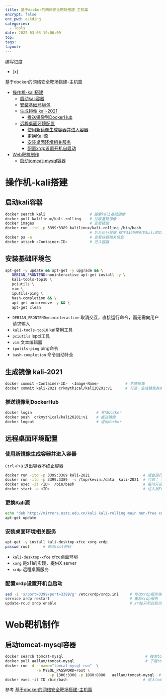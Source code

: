 ```yaml
---
title: 基于docker的网络安全靶场搭建-主机篇
encrypt: false
enc_pwd: askding
categories:
  - Tools
date: 2022-03-03 19:06:09
top:
tags:
layout:
---
```

编写进度
- [x] 

基于docker的网络安全靶场搭建-主机篇

- [操作机-kali搭建](#%E6%93%8D%E4%BD%9C%E6%9C%BA-kali%E6%90%AD%E5%BB%BA)
    - [启动kali容器](#%E5%90%AF%E5%8A%A8kali%E5%AE%B9%E5%99%A8)
    - [安装基础环境包](#%E5%AE%89%E8%A3%85%E5%9F%BA%E7%A1%80%E7%8E%AF%E5%A2%83%E5%8C%85)
    - [生成镜像 kali-2021](#%E7%94%9F%E6%88%90%E9%95%9C%E5%83%8F-kali-2021)
        - [推送镜像到DockerHub](#%E6%8E%A8%E9%80%81%E9%95%9C%E5%83%8F%E5%88%B0dockerhub)
    - [远程桌面环境配置](#%E8%BF%9C%E7%A8%8B%E6%A1%8C%E9%9D%A2%E7%8E%AF%E5%A2%83%E9%85%8D%E7%BD%AE)
        - [使用新镜像生成容器并进入容器](#%E4%BD%BF%E7%94%A8%E6%96%B0%E9%95%9C%E5%83%8F%E7%94%9F%E6%88%90%E5%AE%B9%E5%99%A8%E5%B9%B6%E8%BF%9B%E5%85%A5%E5%AE%B9%E5%99%A8)
        - [更换Kali源](#%E6%9B%B4%E6%8D%A2kali%E6%BA%90)
        - [安装桌面环境相关服务](#%E5%AE%89%E8%A3%85%E6%A1%8C%E9%9D%A2%E7%8E%AF%E5%A2%83%E7%9B%B8%E5%85%B3%E6%9C%8D%E5%8A%A1)
        - [配置xrdp设置开机自启动](#%E9%85%8D%E7%BD%AExrdp%E8%AE%BE%E7%BD%AE%E5%BC%80%E6%9C%BA%E8%87%AA%E5%90%AF%E5%8A%A8)
- [Web靶机制作](#web%E9%9D%B6%E6%9C%BA%E5%88%B6%E4%BD%9C)
    - [启动tomcat-mysql容器](#%E5%90%AF%E5%8A%A8tomcat-mysql%E5%AE%B9%E5%99%A8)

# 操作机-kali搭建

## 启动kali容器

```zsh
docker search kali                    # 搜索kali基础镜像
docker pull kalilinux/kali-rolling    # 拉取基础镜像
docker images                         # 查看镜像
docker run -itd -p 3399:3389 kalilinux/kali-rolling /bin/bash  
                                      # 后台运行容器 宿主3399映射到kali的3389
docker ps -a                          # 查看容器相关信息
docker attach <Container-ID>          # 进入容器
```

## 安装基础环境包

```zsh
apt-get -y update && apt-get -y upgrade && \
   DEBIAN_FRONTEND=noninteractive apt-get install -y \
   kali-tools-top10 \
   pciutils \
   vim \
   iputils-ping \
   bash-completion && \
   apt-get autoremove -y && \
   apt-get clean
```

- `DEBIAN_FRONTEND=noninteractive` 取消交互，直接运行命令，而无需向用户请求输入
- `kali-tools-top10` kai常用工具
- `pciutils` lspci工具
- `vim` 文本编辑器
- `iputils-ping` ping命令
- `bash-completion` 命令自动补全

## 生成镜像 kali-2021

```zsh
docker commit <Container-ID>  <Image-Name>            # 生成镜像
docker commit kali-2021 crkmyth1cal/kali20201:v1      # 可选，生成镜像并发布
```

### 推送镜像到DockerHub

```zsh
docker login                             # 登陆docker
docker push  crkmyth1cal/kali20201:v1    # 推送镜像
docker logout                            # 退出docker
```

## 远程桌面环境配置

### 使用新镜像生成容器并进入容器

`Ctrl+P+Q` 退出容器不终止容器

```zsh
docker run -itd -p 3399:3389 kali-2021                        # 后台运行容器，返回容器ID
docker run -itd -p 3399:3389  -v /tmp/kevin:/data  kali-2021  # 可选： 挂在本地文件
docker exec -it <ID>  /bin/bash                               # 临时开启shell，退出时容器不停止 exec-running container  run-new container
docker start -a <ID>                                          # 进入被Exited的容器
```

### 更换Kali源

```zsh
echo "deb http://mirrors.ustc.edu.cn/kali kali-rolling main non-free contrib" | sudo tee /etc/apt/sources.list
apt-get update
```

### 安装桌面环境相关服务

```zsh
apt-get -y install kali-desktop-xfce xorg xrdp
passwd root      # 修改root密码
```

- `kali-desktop-xfce` xfce桌面环境
- `xorg` 是x11的实现，提供X server
- `xrdp` 远程桌面服务

### 配置xrdp设置开机自启动

```zsh
sed -i 's/port=3399/port=3389/g' /etc/xrdp/xrdp.ini     # 修改xrdp服务端口
service xrdp restart                                    # 重启xrdp服务
update-rc.d xrdp enable                                 # xrdp开机自启动
```

# Web靶机制作

## 启动tomcat-mysql容器

```zsh
docker search tomcat-mysql                                     # 搜索tomcat-mysql镜像
docker pull aallam/tomcat-mysql                                # 下载tomcat-msyql镜像
docker run -d --name="tomcat-mysql-run"  \
              -e MYSQL_PASSWORD=root \
                    -p 1306:3306 -p 1080:8080   aallam/tomcat-mysql  # 后台启动， 
docker exec –it ID /bin/bash                                  # 进入tomcat-mysql
```

参考
[基于docker的网络安全靶场搭建-主机篇](https://mp.weixin.qq.com/s/QR9T1TOVIM0sh_TlJhe6Ag)